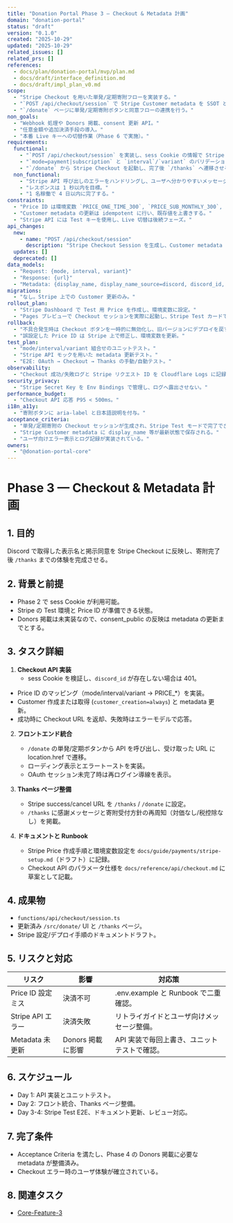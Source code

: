 ```yaml
---
title: "Donation Portal Phase 3 — Checkout & Metadata 計画"
domain: "donation-portal"
status: "draft"
version: "0.1.0"
created: "2025-10-29"
updated: "2025-10-29"
related_issues: []
related_prs: []
references:
  - docs/plan/donation-portal/mvp/plan.md
  - docs/draft/interface_definition.md
  - docs/draft/impl_plan_v0.md
scope:
  - "Stripe Checkout を用いた単発/定期寄附フローを実装する。"
  - "`POST /api/checkout/session` で Stripe Customer metadata を SSOT として更新する。"
  - "`/donate` ページに単発/定期寄附ボタンと同意フローの連携を行う。"
non_goals:
  - "Webhook 処理や Donors 掲載、consent 更新 API。"
  - "任意金額や追加決済手段の導入。"
  - "本番 Live キーへの切替作業（Phase 6 で実施）。"
requirements:
  functional:
    - "`POST /api/checkout/session` を実装し、sess Cookie の情報で Stripe Customer metadata を更新する。"
    - "`mode=payment|subscription` と `interval`/`variant` のバリデーションを行う。"
    - "`/donate` から Stripe Checkout を起動し、完了後 `/thanks` へ遷移させる。"
  non_functional:
    - "Stripe API 呼び出しのエラーをハンドリングし、ユーザへ分かりやすいメッセージを返す。"
    - "レスポンスは 1 秒以内を目標。"
    - "1 名稼働で 4 日以内に完了する。"
constraints:
  - "Price ID は環境変数 `PRICE_ONE_TIME_300`, `PRICE_SUB_MONTHLY_300`, `PRICE_SUB_YEARLY_3000` から取得する。"
  - "Customer metadata の更新は idempotent に行い、既存値を上書きする。"
  - "Stripe API には Test キーを使用し、Live 切替は後続フェーズ。"
api_changes:
  new:
    - name: "POST /api/checkout/session"
      description: "Stripe Checkout Session を生成し、Customer metadata に display_name・discord_id・consent_public を保存する。"
  updates: []
  deprecated: []
data_models:
  - "Request: {mode, interval, variant}"
  - "Response: {url}"
  - "Metadata: {display_name, display_name_source=discord, discord_id, consent_public}"
migrations:
  - "なし。Stripe 上での Customer 更新のみ。"
rollout_plan:
  - "Stripe Dashboard で Test 用 Price を作成し、環境変数に設定。"
  - "Pages プレビューで Checkout セッションを実際に起動し、Stripe Test カードで確認。"
rollback:
  - "不具合発生時は Checkout ボタンを一時的に無効化し、旧バージョンにデプロイを戻す。"
  - "誤設定した Price ID は Stripe 上で修正し、環境変数を更新。"
test_plan:
  - "mode/interval/variant 組合せのユニットテスト。"
  - "Stripe API モックを用いた metadata 更新テスト。"
  - "E2E: OAuth → Checkout → Thanks の手動/自動テスト。"
observability:
  - "Checkout 成功/失敗ログと Stripe リクエスト ID を Cloudflare Logs に記録。"
security_privacy:
  - "Stripe Secret Key を Env Bindings で管理し、ログへ露出させない。"
performance_budget:
  - "Checkout API 応答 P95 < 500ms。"
i18n_a11y:
  - "寄附ボタンに aria-label と日本語説明を付与。"
acceptance_criteria:
  - "単発/定期寄附の Checkout セッションが生成され、Stripe Test モードで完了できる。"
  - "Stripe Customer metadata に display_name 等が最新状態で保存される。"
  - "ユーザ向けエラー表示とログ記録が実装されている。"
owners:
  - "@donation-portal-core"
---
```


# Phase 3 — Checkout & Metadata 計画

## 1. 目的

Discord で取得した表示名と掲示同意を Stripe Checkout に反映し、寄附完了後 `/thanks` までの体験を完成させる。

## 2. 背景と前提

- Phase 2 で sess Cookie が利用可能。
- Stripe の Test 環境と Price ID が準備できる状態。
- Donors 掲載は未実装なので、consent_public の反映は metadata の更新までとする。

## 3. タスク詳細

1. **Checkout API 実装**
   - sess Cookie を検証し、`discord_id` が存在しない場合は 401。
  - Price ID のマッピング（mode/interval/variant → PRICE_*）を実装。
   - Customer 作成または取得 (`customer_creation=always`) と metadata 更新。
   - 成功時に Checkout URL を返却、失敗時はエラーモデルで応答。

2. **フロントエンド統合**
   - `/donate` の単発/定期ボタンから API を呼び出し、受け取った URL に location.href で遷移。
   - ローディング表示とエラートーストを実装。
   - OAuth セッション未完了時は再ログイン導線を表示。

3. **Thanks ページ整備**
   - Stripe success/cancel URL を `/thanks` / `/donate` に設定。
   - `/thanks` に感謝メッセージと寄附受付方針の再周知（対価なし/税控除なし）を掲載。

4. **ドキュメントと Runbook**
   - Stripe Price 作成手順と環境変数設定を `docs/guide/payments/stripe-setup.md`（ドラフト）に記録。
   - Checkout API のパラメータ仕様を `docs/reference/api/checkout.md` に草案として記載。

## 4. 成果物

- `functions/api/checkout/session.ts`
- 更新済み `/src/donate/` UI と `/thanks` ページ。
- Stripe 設定/デプロイ手順のドキュメントドラフト。

## 5. リスクと対応

| リスク | 影響 | 対応策 |
| --- | --- | --- |
| Price ID 設定ミス | 決済不可 | .env.example と Runbook で二重確認。 |
| Stripe API エラー | 決済失敗 | リトライガイドとユーザ向けメッセージ整備。 |
| Metadata 未更新 | Donors 掲載に影響 | API 実装で毎回上書き、ユニットテストで確認。 |

## 6. スケジュール

- Day 1: API 実装とユニットテスト。
- Day 2: フロント統合、Thanks ページ整備。
- Day 3-4: Stripe Test E2E、ドキュメント更新、レビュー対応。

## 7. 完了条件

- Acceptance Criteria を満たし、Phase 4 の Donors 掲載に必要な metadata が整備済み。
- Checkout エラー時のユーザ体験が確立されている。

## 8. 関連タスク

- [Core-Feature-3](../../../../TODO.md#core-feature-3)
